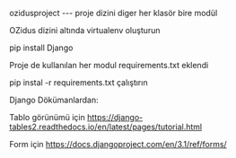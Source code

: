 ozidusproject --- proje dizini
diger her klasör bire modül

OZidus dizini altında virtualenv oluşturun

pip install Django

 Proje de kullanılan her modul requirements.txt eklendi
 
 pip instal -r requirements.txt çalıştırın

 Django Dökümanlardan:
 
 Tablo görünümü için
 https://django-tables2.readthedocs.io/en/latest/pages/tutorial.html
 
 Form için
 https://docs.djangoproject.com/en/3.1/ref/forms/
